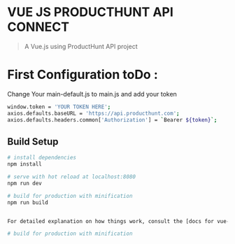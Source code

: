 # VUE JS PRODUCTHUNT API CONNECT

> A Vue.js using ProductHunt API project
#  First Configuration toDo :

Change Your main-default.js to main.js and add your token
``` bash
window.token = 'YOUR TOKEN HERE';
axios.defaults.baseURL = 'https://api.producthunt.com';
axios.defaults.headers.common['Authorization'] = `Bearer ${token}`;
```

## Build Setup

``` bash
# install dependencies
npm install

# serve with hot reload at localhost:8080
npm run dev

# build for production with minification
npm run build


For detailed explanation on how things work, consult the [docs for vue-loader](http://vuejs.github.io/vue-loader).

# build for production with minification
